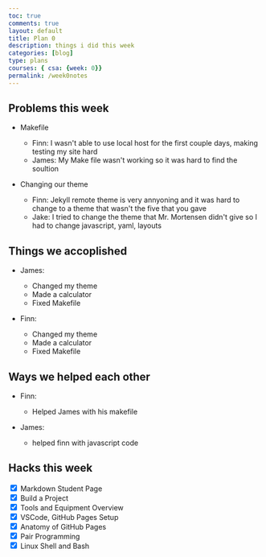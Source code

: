 ```yaml
---
toc: true
comments: true
layout: default
title: Plan 0
description: things i did this week 
categories: [blog]
type: plans
courses: { csa: {week: 0}}
permalink: /week0notes
---
```


## Problems this week
- Makefile
    - Finn: I wasn't able to use local host for the first couple days, making testing my site hard
    - James: My Make file wasn't working so it was hard to find the soultion

- Changing our theme
    - Finn: Jekyll remote theme is very annyoning and it was hard to change to a theme that wasn't the five that you gave
    - Jake: I tried to change the theme that Mr. Mortensen didn't give so I had to change javascript, yaml, layouts


## Things we accoplished

- James:
    - Changed my theme
    - Made a calculator
    - Fixed Makefile

- Finn:
    - Changed my theme
    - Made a calculator
    - Fixed Makefile


## Ways we helped each other

- Finn:
    - Helped James with his makefile

- James:
    - helped finn with javascript code


## Hacks this week

<input type="checkbox" checked>
<label>Markdown Student Page</label><br>

<input type="checkbox" checked>
<label>Build a Project</label><br>

<input type="checkbox" checked>
<label>Tools and Equipment Overview</label><br>

<input type="checkbox" checked>
<label>VSCode, GitHub Pages Setup</label><br>

<input type="checkbox" checked>
<label>Anatomy of GitHub Pages</label><br>

<input type="checkbox" checked>
<label>Pair Programming</label><br>

<input type="checkbox" checked>
<label>Linux Shell and Bash</label><br>